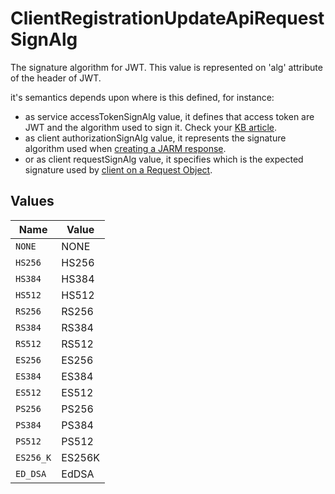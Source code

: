 # ClientRegistrationUpdateApiRequestSignAlg

The signature algorithm for JWT. This value is represented on 'alg' attribute
of the header of JWT.

it's semantics depends upon where is this defined, for instance:
  - as service accessTokenSignAlg value, it defines that access token are JWT and the algorithm used to sign it. Check your [KB article](https://kb.authlete.com/en/s/oauth-and-openid-connect/a/jwt-based-access-token).
  - as client authorizationSignAlg value, it represents the signature algorithm used when [creating a JARM response](https://kb.authlete.com/en/s/oauth-and-openid-connect/a/enabling-jarm).
  - or as client requestSignAlg value, it specifies which is the expected signature used by [client on a Request Object](https://kb.authlete.com/en/s/oauth-and-openid-connect/a/request-objects).



## Values

| Name      | Value     |
| --------- | --------- |
| `NONE`    | NONE      |
| `HS256`   | HS256     |
| `HS384`   | HS384     |
| `HS512`   | HS512     |
| `RS256`   | RS256     |
| `RS384`   | RS384     |
| `RS512`   | RS512     |
| `ES256`   | ES256     |
| `ES384`   | ES384     |
| `ES512`   | ES512     |
| `PS256`   | PS256     |
| `PS384`   | PS384     |
| `PS512`   | PS512     |
| `ES256_K` | ES256K    |
| `ED_DSA`  | EdDSA     |